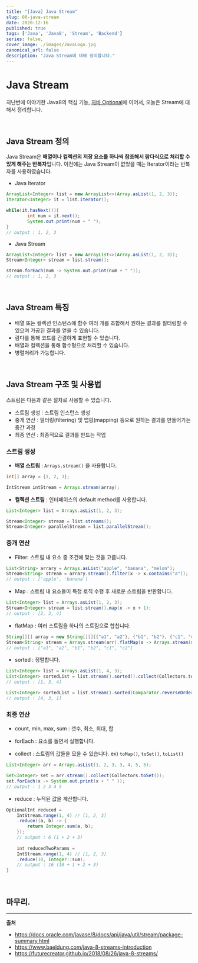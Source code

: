 ```yaml
---
title: "[Java] Java Stream"
slug: 00-java-stream
date: 2020-12-16
published: true
tags: ['Java', 'Java8', 'Stream', 'Backend']
series: false,
cover_image: ./images/JavaLogo.jpg
canonical_url: false
description: "Java Stream에 대해 정리합니다."
---
```


# Java Stream

지난번에 이야기한 Java8의 핵심 기능, [자바 Optional](https://azderica.github.io/00-java-lambda/)에 이어서, 오늘은 Stream에 대해서 정리합니다.

<br/>

## Java Stream 정의

Java Stream은 **배열이나 컬렉션의 저장 요소를 하나씩 참조해서 람다식으로 처리할 수 있게 해주는 반복자**입니다. 이전에는 Java Stream이 없었을 때는 Iterator이라는 반복자를 사용하였습니다.

- Java Iterator

```java
ArrayList<Integer> list = new ArrayList<>(Array.asList(1, 2, 3));
Iterator<Integer> it = list.iterator();

while(it.hasNext()){
        int num = it.next();
        System.out.print(num + " ");
}
// output : 1, 2, 3
```

- Java Stream

```java
ArrayList<Integer> list = new ArrayList<>(Array.asList(1, 2, 3));
Stream<Integer> stream = list.stream();

stream.forEach(num -> System.out.print(num + " "));
// output : 1, 2, 3
```

<br/>

## Java Stream 특징

- 배열 또는 컬렉션 인스턴스에 함수 여러 개를 조합해서 원하는 결과를 필터링할 수 있으며 가공된 결과를 얻을 수 있습니다.
- 람다를 통해 코드를 간결하게 표현할 수 있습니다.
- 배열과 컬렉션을 통해 함수형으로 처리할 수 있습니다.
- 병렬처리가 가능합니다.

<br/>

## Java Stream 구조 및 사용법

스트림은 다음과 같은 절차로 사용할 수 있습니다.

- 스트림 생성 : 스트림 인스턴스 생성
- 중개 연산 : 필터링(filtering) 및 맵핑(mapping) 등으로 원하는 결과를 만들어가는 중간 과정
- 최종 연산 : 최종적으로 결과를 만드는 작업

### 스트림 생성

- **배열 스트림** : `Arrays.stream()` 을 사용합니다.

```java
int[] array = {1, 2, 3};

IntStream intStream = Arrays.stream(array);
```

- **컬렉션 스트림** : 인터페이스의 default method를 사용합니다.

```java
List<Integer> list = Arrays.asList(1, 2, 3);

Stream<Integer> stream = list.streams();
Stream<Integer> parallelStream = list.parallelStream();
```

### 중개 연산

- Filter: 스트림 내 요소 중 조건에 맞는 것을 고릅니다.

```java
List<String> arrary = Arrays.asList("apple", "banana", "melon");
Stream<String> stream = arrary.stream().filter(x -> x.contains("a"));
// output : ['apple', 'banana']
```

- Map : 스트림 내 요소들이 특정 로직 수행 후 새로운 스트림을 반환합니다.

```java
List<Integer> list = Arrays.asList(1, 2, 3);
Stream<Integer> stream = list.stream().map(x -> x + 1);
// output : [2, 3, 4]
```


- flatMap : 여러 스트림을 하나의 스트림으로 합칩니다.

```java
String[][] array = new String[][]{{"a1", "a2"}, {"b1", "b2"}, {"c1", "c2"}};
Stream<String> stream = Arrays.stream(arr).flatMap(s -> Arrays.stream(s));
// output : ["a1", "a2", "b1", "b2", "c1", "c2"]
```

- sorted : 정렬합니다.

```java
List<Integer> list = Arrays.asList(1, 4, 3);
List<Integer> sortedList = list.stream().sorted().collect(Collectors.toList()); // 오름차순
// output : [1, 3, 4]

List<Integer> sortedList = list.stream().sorted(Comparator.reverseOrder()).collect(Collectors.toList()); // 내림차순
// output : [4, 3, 1]
```

### 최종 연산

- count, min, max, sum : 갯수, 최소, 최대, 합

- forEach : 요소를 돌면서 실행합니다.

- collect : 스트림의 값들을 모을 수 있습니다.   ex) `toMap()`, `toSet()`, `toList()`

```java
List<Integer> arr = Arrays.asList(1, 2, 3, 3, 4, 5, 5);

Set<Integer> set = arr.stream().collect(Collectors.toSet());
set.forEach(x -> System.out.print(x + " " ));
// output : 1 2 3 4 5
```

- reduce : 누적된 값을 계산합니다.

```java
OptionalInt reduced =
    IntStream.range(1, 4) // [1, 2, 3]
    .reduce((a, b) -> {
        return Integer.sum(a, b);
    });
    // output : 6 (1 + 2 + 3)
     
    int reducedTwoParams =
    IntStream.range(1, 4) // [1, 2, 3]
    .reduce(10, Integer::sum);
    // output : 16 (10 + 1 + 2 + 3)
}
```


<br/>

## 마무리.

--- 
**출처**
- https://docs.oracle.com/javase/8/docs/api/java/util/stream/package-summary.html
- https://www.baeldung.com/java-8-streams-introduction
- https://futurecreator.github.io/2018/08/26/java-8-streams/